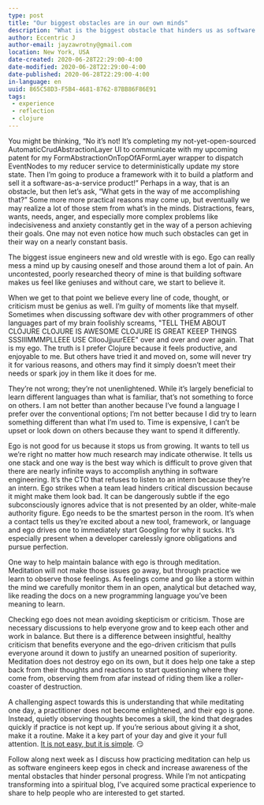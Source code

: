 ```yaml
---
type: post
title: "Our biggest obstacles are in our own minds"
description: "What is the biggest obstacle that hinders us as software engineers? It may be exactly what we imagine."
author: Eccentric J
author-email: jayzawrotny@gmail.com
location: New York, USA
date-created: 2020-06-28T22:29:00-4:00
date-modified: 2020-06-28T22:29:00-4:00
date-published: 2020-06-28T22:29:00-4:00
in-language: en
uuid: 865C58D3-F5B4-4681-8762-87BB86F86E91
tags:
 - experience
 - reflection
 - clojure
---
```


You might be thinking, &ldquo;No it&rsquo;s not! It&rsquo;s completing my not-yet-open-sourced AutomaticCrudAbstractionLayer UI to communicate with my upcoming patent for my FormAbstractionOnTopOfAFormLayer wrapper to dispatch EventNodes to my reducer service to deterministically update my store state. Then I&rsquo;m going to produce a framework with it to build a platform and sell it a software-as-a-service product!&rdquo; Perhaps in a way, that is an obstacle, but then let&rsquo;s ask, &ldquo;What gets in the way of me accomplishing that?&rdquo; Some more more practical reasons may come up, but eventually we may realize a lot of those stem from what&rsquo;s in the minds. Distractions, fears, wants, needs, anger, and especially more complex problems like indecisiveness and anxiety constantly get in the way of a person achieving their goals. One may not even notice how much such obstacles can get in their way on a nearly constant basis.

The biggest issue engineers new and old wrestle with is ego. Ego can really mess a mind up by causing oneself and those around them a lot of pain. An uncontested, poorly researched theory of mine is that building software makes us feel like geniuses and without care, we start to believe it.

When we get to that point we believe every line of code, thought, or criticism must be genius as well. I&rsquo;m guilty of moments like that myself. Sometimes when discussing software dev with other programmers of other languages part of my brain foolishly screams, "TELL THEM ABOUT CLOJURE CLOJURE IS AWESOME CLOJURE IS GREAT KEEEP THINGS SSSIIIMMMPLLEEE USE CllooJjjuurEEE" over and over and over again. That is my ego. The truth is I prefer Clojure because it feels productive, and enjoyable to me. But others have tried it and moved on, some will never try it for various reasons, and others may find it simply doesn&rsquo;t meet their needs or spark joy in them like it does for me.

They&rsquo;re not wrong; they&rsquo;re not unenlightened. While it&rsquo;s largely beneficial to learn different languages than what is familiar, that&rsquo;s not something to force on others. I am not better than another because I&rsquo;ve found a language I prefer over the conventional options; I&rsquo;m not better because I did try to learn something different than what I&rsquo;m used to. Time is expensive, I can&rsquo;t be upset or look down on others because they want to spend it differently.

Ego is not good for us because it stops us from growing. It wants to tell us we&rsquo;re right no matter how much research may indicate otherwise. It tells us one stack and one way is the best way which is difficult to prove given that there are nearly infinite ways to accomplish anything in software engineering. It&rsquo;s the CTO that refuses to listen to an intern because they&rsquo;re an intern. Ego strikes when a team lead hinders critical discussion because it might make them look bad. It can be dangerously subtle if the ego subconsciously ignores advice that is not presented by an older, white-male authority figure. Ego needs to be the smartest person in the room. It&rsquo;s when a contact tells us they&rsquo;re excited about a new tool, framework, or language and ego drives one to immediately start Googling for why it sucks. It&rsquo;s especially present when a developer carelessly ignore obligations and pursue perfection.

One way to help maintain balance with ego is through meditation. Meditation will not make those issues go away, but through practice we learn to observe those feelings. As feelings come and go like a storm within the mind we carefully monitor them in an open, analytical but detached way, like reading the docs on a new programming language you&rsquo;ve been meaning to learn.

Checking ego does not mean avoiding skepticism or criticism. Those are necessary discussions to help everyone grow and to keep each other and work in balance. But there is a difference between insightful, healthy criticism that benefits everyone and the ego-driven criticism that pulls everyone around it down to justify an unearned position of superiority. Meditation does not destroy ego on its own, but it does help one take a step back from their thoughts and reactions to start questioning where they come from, observing them from afar instead of riding them like a roller-coaster of destruction.

A challenging aspect towards this is understanding that while meditating one day, a practitioner does not become enlightened, and their ego is gone. Instead, quietly observing thoughts becomes a skill, the kind that degrades quickly if practice is not kept up. If you&rsquo;re serious about giving it a shot, make it a routine. Make it a key part of your day and give it your full attention. [It is not easy, but it is simple](https://youtu.be/oytL881p-nQ). 😏

Follow along next week as I discuss how practicing meditation can help us as software engineers keep egos in check and increase awareness of the mental obstacles that hinder personal progress. While I&rsquo;m not anticpating transforming into a spiritual blog, I&rsquo;ve acquired some practical experience to share to help people who are interested to get started.
